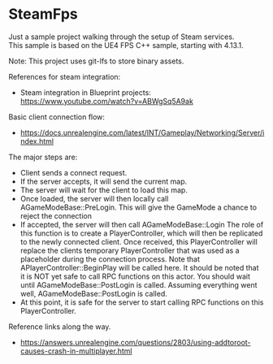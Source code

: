 # SteamFps

Just a sample project walking through the setup of Steam services.  
This sample is based on the UE4 FPS C++ sample, starting with 4.13.1.

Note: This project uses git-lfs to store binary assets.


References for steam integration:
* Steam integration in Blueprint projects:  https://www.youtube.com/watch?v=ABWgSq5A9ak

Basic client connection flow:
* https://docs.unrealengine.com/latest/INT/Gameplay/Networking/Server/index.html

The major steps are:

* Client sends a connect request.
* If the server accepts, it will send the current map.
* The server will wait for the client to load this map.
* Once loaded, the server will then locally call AGameModeBase::PreLogin.
This will give the GameMode a chance to reject the connection
* If accepted, the server will then call AGameModeBase::Login
The role of this function is to create a PlayerController, which will then be replicated to the newly connected client. Once received, this PlayerController will replace the clients temporary PlayerController that was used as a placeholder during the connection process.
Note that APlayerController::BeginPlay will be called here. It should be noted that it is NOT yet safe to call RPC functions on this actor. You should wait until AGameModeBase::PostLogin is called.
Assuming everything went well, AGameModeBase::PostLogin is called.
* At this point, it is safe for the server to start calling RPC functions on this PlayerController.


Reference links along the way.

* https://answers.unrealengine.com/questions/2803/using-addtoroot-causes-crash-in-multiplayer.html
